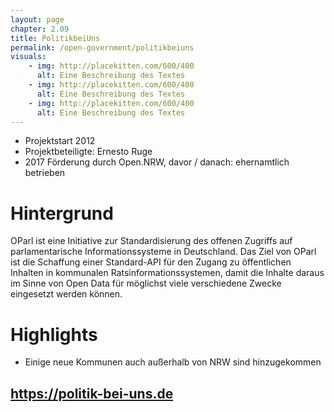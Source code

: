 ```yaml
---
layout: page
chapter: 2.09
title: PolitikbeiUns
permalink: /open-government/politikbeiuns
visuals:
    - img: http://placekitten.com/600/400
      alt: Eine Beschreibung des Textes
    - img: http://placekitten.com/600/400
      alt: Eine Beschreibung des Textes
    - img: http://placekitten.com/600/400
      alt: Eine Beschreibung des Textes
---
```


* Projektstart 2012
* Projektbeteiligte: Ernesto Ruge
* 2017 Förderung durch Open.NRW, davor / danach: ehernamtlich betrieben


# Hintergrund

OParl ist eine Initiative zur Standardisierung des offenen Zugriffs auf parlamentarische Informationssysteme in Deutschland. Das Ziel von OParl ist die Schaffung einer Standard-API für den Zugang zu öffentlichen Inhalten in kommunalen Ratsinformationssystemen, damit die Inhalte daraus im Sinne von Open Data für möglichst viele verschiedene Zwecke eingesetzt werden können. 


# Highlights

* Einige neue Kommunen auch außerhalb von NRW sind hinzugekommen

## https://politik-bei-uns.de